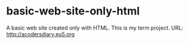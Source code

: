 # basic-web-site-only-html
A basic web site created only with HTML. 
This is my term project.
URL: http://acodersdiary.eu5.org
